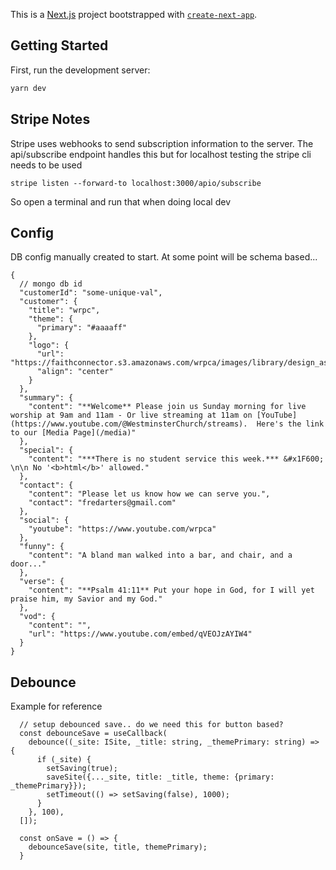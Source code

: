 This is a [Next.js](https://nextjs.org/) project bootstrapped with [`create-next-app`](https://github.com/vercel/next.js/tree/canary/packages/create-next-app).

## Getting Started

First, run the development server:

```bash
yarn dev
```

## Stripe Notes

Stripe uses webhooks to send subscription information to the server. The api/subscribe endpoint handles this but for localhost testing the stripe cli needs to be used

```
stripe listen --forward-to localhost:3000/apio/subscribe
```

So open a terminal and run that when doing local dev

## Config

DB config manually created to start. At some point will be schema based...

```
{
  // mongo db id
  "customerId": "some-unique-val",
  "customer": {
    "title": "wrpc",
    "theme": {
      "primary": "#aaaaff"
    },
    "logo": {
      "url": "https://faithconnector.s3.amazonaws.com/wrpca/images/library/design_assets/8b9988_2.png",
      "align": "center"
    }
  },
  "summary": {
    "content": "**Welcome** Please join us Sunday morning for live worship at 9am and 11am - Or live streaming at 11am on [YouTube](https://www.youtube.com/@WestminsterChurch/streams).  Here's the link to our [Media Page](/media)"
  },
  "special": {
    "content": "***There is no student service this week.*** &#x1F600; \n\n No '<b>html</b>' allowed."
  },
  "contact": {
    "content": "Please let us know how we can serve you.",
    "contact": "fredarters@gmail.com"
  },
  "social": {
    "youtube": "https://www.youtube.com/wrpca"
  },
  "funny": {
    "content": "A bland man walked into a bar, and chair, and a door..."
  },
  "verse": {
    "content": "**Psalm 41:11** Put your hope in God, for I will yet praise him, my Savior and my God."
  },
  "vod": {
    "content": "",
    "url": "https://www.youtube.com/embed/qVEOJzAYIW4"
  }
}

```

## Debounce

Example for reference

```
  // setup debounced save.. do we need this for button based?
  const debounceSave = useCallback(
    debounce((_site: ISite, _title: string, _themePrimary: string) => {
      if (_site) {
        setSaving(true);
        saveSite({..._site, title: _title, theme: {primary: _themePrimary}});
        setTimeout(() => setSaving(false), 1000);
      }
    }, 100),
  []);

  const onSave = () => {
    debounceSave(site, title, themePrimary);
  }
```
